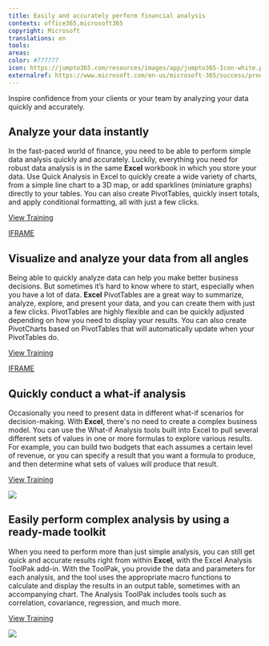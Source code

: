 ```yaml
---
title: Easily and accurately perform financial analysis
contexts: office365,microsoft365
copyright: Microsoft
translations: en
tools: 
areas: 
color: #777777
icon: https://jumpto365.com/resources/images/app/jumpto365-Icon-white.png
externalref: https://www.microsoft.com/en-us/microsoft-365/success/productivitylibrary/easily-and-accurately-perform-financial-analysis
---
```

Inspire confidence from your clients or your team by analyzing your data quickly and accurately.


## Analyze your data instantly

In the fast-paced world of finance, you need to be able to perform simple data analysis quickly and accurately. Luckily, everything you need for robust data analysis is in the same **Excel** workbook in which you store your data. Use Quick Analysis in Excel to quickly create a wide variety of charts, from a simple line chart to a 3D map, or add sparklines (miniature graphs) directly to your tables. You can also create PivotTables, quickly insert totals, and apply conditional formatting, all with just a few clicks.

[View Training](https://support.office.com/article/Analyze-your-data-instantly-9e382e73-7f5e-495a-a8dc-be8225b1bb78)

[IFRAME](https://www.microsoft.com/en-us/videoplayer/embed/RE1UCmH)

## Visualize and analyze your data from all angles

Being able to quickly analyze data can help you make better business decisions. But sometimes it’s hard to know where to start, especially when you have a lot of data. **Excel** PivotTables are a great way to summarize, analyze, explore, and present your data, and you can create them with just a few clicks. PivotTables are highly flexible and can be quickly adjusted depending on how you need to display your results. You can also create PivotCharts based on PivotTables that will automatically update when your PivotTables do.

[View Training](https://support.office.com/article/Video-Create-PivotTables-74ce8afc-2446-4816-80ee-20ca7fb71793)

[IFRAME](https://www.microsoft.com/en-us/videoplayer/embed/RE1URXt)

## Quickly conduct a what-if analysis

Occasionally you need to present data in different what-if scenarios for decision-making. With **Excel**, there's no need to create a complex business model. You can use the What-if Analysis tools built into Excel to pull several different sets of values in one or more formulas to explore various results. For example, you can build two budgets that each assumes a certain level of revenue, or you can specify a result that you want a formula to produce, and then determine what sets of values will produce that result.

[View Training](https://support.office.com/article/Introduction-to-what-if-analysis-22BFFA5F-E891-4ACC-BF7A-E4645C446FB4)

![](http://img-prod-cms-rt-microsoft-com.akamaized.net/cms/api/am/imageFileData/RE1YoYq?ver=6f61)

## Easily perform complex analysis by using a ready-made toolkit

When you need to perform more than just simple analysis, you can still get quick and accurate results right from within **Excel**, with the Excel Analysis ToolPak add-in. With the ToolPak, you provide the data and parameters for each analysis, and the tool uses the appropriate macro functions to calculate and display the results in an output table, sometimes with an accompanying chart. The Analysis ToolPak includes tools such as correlation, covariance, regression, and much more.

[View Training](https://support.office.com/article/Use-the-Analysis-ToolPak-to-perform-complex-data-analysis-6c67ccf0-f4a9-487c-8dec-bdb5a2cefab6)

![](http://img-prod-cms-rt-microsoft-com.akamaized.net/cms/api/am/imageFileData/RE1MP9Q?ver=4ad1)

